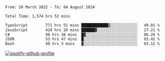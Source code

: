 <!--START_SECTION:waka-->

```txt
From: 20 March 2022 - To: 04 August 2024

Total Time: 1,574 hrs 52 mins

TypeScript        771 hrs 51 mins ████████████▒░░░░░░░░░░░░   49.01 %
JavaScript        428 hrs 28 mins ██████▓░░░░░░░░░░░░░░░░░░   27.21 %
C#                98 hrs 38 mins  █▓░░░░░░░░░░░░░░░░░░░░░░░   06.26 %
JSON              53 hrs 47 mins  █░░░░░░░░░░░░░░░░░░░░░░░░   03.42 %
Bash              49 hrs 3 mins   ▓░░░░░░░░░░░░░░░░░░░░░░░░   03.12 %
```

<!--END_SECTION:waka-->
[![spotify-github-profile](https://spotify-github-profile.vercel.app/api/view?uid=c00zprrvy9xiloa9qnco3hmng&cover_image=true&theme=novatorem&show_offline=false&background_color=121212&bar_color=53b14f&bar_color_cover=false)](https://spotify-github-profile.vercel.app/api/view?uid=c00zprrvy9xiloa9qnco3hmng&redirect=true)



